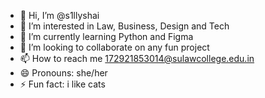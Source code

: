 - 👋 Hi, I’m @s1llyshai
- 👀 I’m interested in Law, Business, Design and Tech
- 🌱 I’m currently learning Python and Figma
- 💞️ I’m looking to collaborate on any fun project
- 📫 How to reach me 172921853014@sulawcollege.edu.in
- 😄 Pronouns: she/her
- ⚡ Fun fact: i like cats

<!---
s1llyshai/s1llyshai is a ✨ special ✨ repository because its `README.md` (this file) appears on your GitHub profile.
You can click the Preview link to take a look at your changes.
--->
